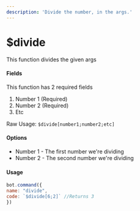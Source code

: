 ```yaml
---
description: 'Divide the number, in the args.'
---
```


# $divide

This function divides the given args

#### Fields

This function has 2 required fields

1. Number 1 \(Required\)
2. Number 2 \(Required\)
3. Etc

Raw Usage: `$divide[number1;number2;etc]`

#### Options

* Number 1 - The first number we're dividing
* Number 2 - The second number we're dividing

#### Usage

```javascript
bot.command({
name: "divide", 
code: `$divide[6;2]` //Returns 3
})
```

